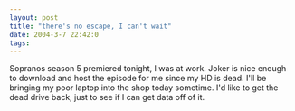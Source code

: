 ```yaml
---
layout: post
title: "there's no escape, I can't wait"
date: 2004-3-7 22:42:0
tags: 
---
```


Sopranos season 5 premiered tonight, I was at work. Joker is nice enough to download and host the episode for me since my HD is dead. I'll be bringing my poor laptop into the shop today sometime. I'd like to get the dead drive back, just to see if I can get data off of it.

